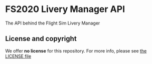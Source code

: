# FS2020 Livery Manager API

The API behind the Flight Sim Livery Manager

## License and copyright

We offer **no license** for this repository. For more info, please see [the LICENSE file](LICENSE.md)
